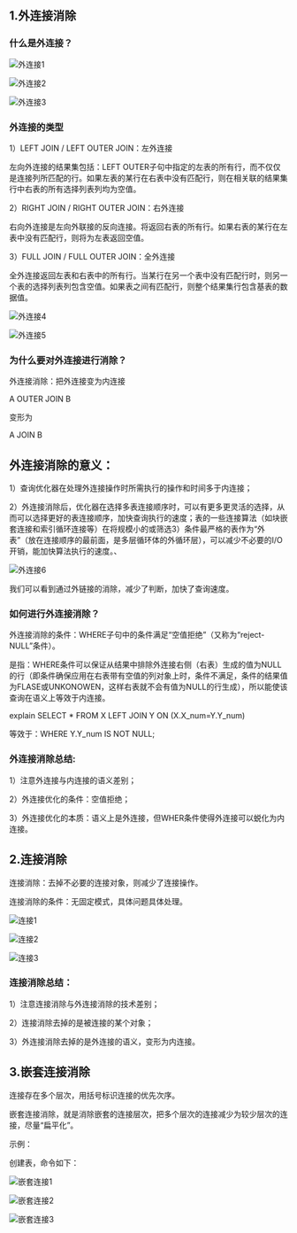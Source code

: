## 1.外连接消除

### 什么是外连接？

![外连接1](https://ftvbftvbq.github.io/images/outerJoin1.png)

![外连接2](https://ftvbftvbq.github.io/images/outerJoin2.png)

![外连接3](https://ftvbftvbq.github.io/images/outerJoin3.png)

### 外连接的类型

1）LEFT JOIN / LEFT OUTER JOIN：左外连接    

左向外连接的结果集包括：LEFT OUTER子句中指定的左表的所有行，而不仅仅是连接列所匹配的行。如果左表的某行在右表中没有匹配行，则在相关联的结果集行中右表的所有选择列表列均为空值。 
      
2）RIGHT JOIN / RIGHT  OUTER  JOIN：右外连接     

右向外连接是左向外联接的反向连接。将返回右表的所有行。如果右表的某行在左表中没有匹配行，则将为左表返回空值。  
     
3）FULL JOIN / FULL OUTER JOIN：全外连接

全外连接返回左表和右表中的所有行。当某行在另一个表中没有匹配行时，则另一个表的选择列表列包含空值。如果表之间有匹配行，则整个结果集行包含基表的数据值。

![外连接4](https://ftvbftvbq.github.io/images/outerJoin4.png)

![外连接5](https://ftvbftvbq.github.io/images/outerJoin5.png)

### 为什么要对外连接进行消除？

外连接消除：把外连接变为内连接

A OUTER JOIN B

变形为

A JOIN B

## 外连接消除的意义：

1）查询优化器在处理外连接操作时所需执行的操作和时间多于内连接；

2）外连接消除后，优化器在选择多表连接顺序时，可以有更多更灵活的选择，从而可以选择更好的表连接顺序，加快查询执行的速度；表的一些连接算法（如块嵌套连接和索引循环连接等）在将规模小的或筛选3）条件最严格的表作为“外表”（放在连接顺序的最前面，是多层循环体的外循环层），可以减少不必要的I/O开销，能加快算法执行的速度。、

![外连接6](https://ftvbftvbq.github.io/images/outerJoin6.png)

我们可以看到通过外链接的消除，减少了判断，加快了查询速度。


### 如何进行外连接消除？

外连接消除的条件：WHERE子句中的条件满足“空值拒绝”（又称为“reject-NULL”条件）。

是指：WHERE条件可以保证从结果中排除外连接右侧（右表）生成的值为NULL的行（即条件确保应用在右表带有空值的列对象上时，条件不满足，条件的结果值为FLASE或UNKONOWEN，这样右表就不会有值为NULL的行生成），所以能使该查询在语义上等效于内连接。

explain SELECT * FROM X LEFT JOIN Y ON (X.X_num=Y.Y_num) 

等效于：WHERE Y.Y_num IS NOT NULL;

### 外连接消除总结:

1）注意外连接与内连接的语义差别；

2）外连接优化的条件：空值拒绝；

3）外连接优化的本质：语义上是外连接，但WHER条件使得外连接可以蜕化为内连接。

## 2.连接消除

连接消除：去掉不必要的连接对象，则减少了连接操作。

连接消除的条件：无固定模式，具体问题具体处理。

![连接1](https://ftvbftvbq.github.io/images/Join1.png)

![连接2](https://ftvbftvbq.github.io/images/Join2.png)

![连接3](https://ftvbftvbq.github.io/images/Join3.png)

### 连接消除总结：
1）注意连接消除与外连接消除的技术差别；

2）连接消除去掉的是被连接的某个对象；

3）外连接消除去掉的是外连接的语义，变形为内连接。

## 3.嵌套连接消除

连接存在多个层次，用括号标识连接的优先次序。

嵌套连接消除，就是消除嵌套的连接层次，把多个层次的连接减少为较少层次的连接，尽量“扁平化”。

示例：

创建表，命令如下：

![嵌套连接1](https://ftvbftvbq.github.io/images/NestJoin1.png)

![嵌套连接2](https://ftvbftvbq.github.io/images/NestJoin2.png)

![嵌套连接3](https://ftvbftvbq.github.io/images/NestJoin3.png)
